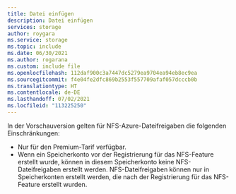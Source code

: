 ```yaml
---
title: Datei einfügen
description: Datei einfügen
services: storage
author: roygara
ms.service: storage
ms.topic: include
ms.date: 06/30/2021
ms.author: rogarana
ms.custom: include file
ms.openlocfilehash: 112daf900c3a7447dc5279ea9704ea94eb8ec9ea
ms.sourcegitcommit: f4e04fe2dfc869b2553f557709afaf057dcccb0b
ms.translationtype: HT
ms.contentlocale: de-DE
ms.lasthandoff: 07/02/2021
ms.locfileid: "113225250"
---
```

In der Vorschauversion gelten für NFS-Azure-Dateifreigaben die folgenden Einschränkungen:

- Nur für den Premium-Tarif verfügbar.
- Wenn ein Speicherkonto vor der Registrierung für das NFS-Feature erstellt wurde, können in diesem Speicherkonto keine NFS-Dateifreigaben erstellt werden. NFS-Dateifreigaben können nur in Speicherkonten erstellt werden, die nach der Registrierung für das NFS-Feature erstellt wurden.